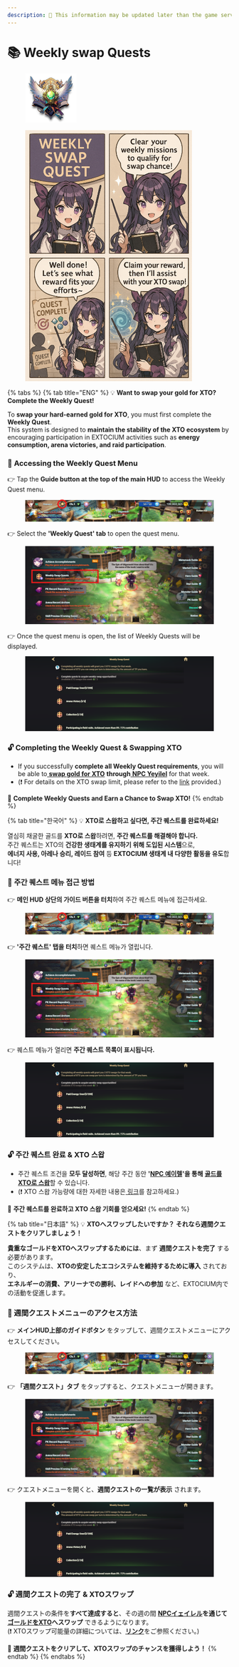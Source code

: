 ```yaml
---
description: 🛑 This information may be updated later than the game server data.
---
```


# 📚 Weekly swap Quests

<figure><img src="../.gitbook/assets/WeeklyQuest_Badge.png" alt="" width="115"><figcaption></figcaption></figure>

<figure><img src="../.gitbook/assets/ChatGPT Image 2025년 4월 10일 오후 01_08_14.png" alt="" width="375"><figcaption></figcaption></figure>

{% tabs %}
{% tab title="ENG" %}
💡 **Want to swap your gold for XTO? Complete the Weekly Quest!**

To **swap your hard-earned gold for XTO**, you must first complete the **Weekly Quest**.\
This system is designed to **maintain the stability of the XTO ecosystem** by encouraging participation in EXTOCIUM activities such as **energy consumption, arena victories, and raid participation**.

### 🎯 **Accessing the Weekly Quest Menu**

👉 Tap the **Guide button at the top of the main HUD** to access the Weekly Quest menu.

<figure><img src="../.gitbook/assets/image (889).png" alt=""><figcaption></figcaption></figure>

👉 Select the **'Weekly Quest' tab** to open the quest menu.

<figure><img src="../.gitbook/assets/image (3) (1).png" alt=""><figcaption></figcaption></figure>

👉 Once the quest menu is open, the list of Weekly Quests will be displayed.

<figure><img src="../.gitbook/assets/KakaoTalk_20250221_092814256_04.png" alt=""><figcaption></figcaption></figure>

### 🔓 Completing the Weekly Quest & Swapping XTO

* If you successfully **complete all Weekly Quest requirements**, you will be able to[ **swap gold for XTO**](../xto-token/xto-swap-service/gold-greater-than-xto.md#eng) **through**[ **NPC Yeyilel**](../field-info/rotten-hill/npc-rotten-hill.md#yeyilel-yeireru) for that week.
* (❗ For details on the XTO swap limit, please refer to the [link](../xto-token/xto-swap-service/gold-greater-than-xto.md#conditions-for-swapping) provided.)

🔄 **Complete Weekly Quests and Earn a Chance to Swap XTO!**
{% endtab %}

{% tab title="한국어" %}
💡 **XTO로 스왑하고 싶다면, 주간 퀘스트를 완료하세요!**

열심히 채굴한 골드를 **XTO로 스왑**하려면, **주간 퀘스트를 해결해야 합니다.**\
주간 퀘스트는 XTO의 **건강한 생태계를 유지하기 위해 도입된 시스템**으로,\
**에너지 사용, 아레나 승리, 레이드 참여** 등 **EXTOCIUM 생태계 내 다양한 활동을 유도**합니다!

### 🎯 **주간 퀘스트 메뉴 접근 방법**

👉 **메인 HUD 상단의 가이드 버튼을 터치**하여 주간 퀘스트 메뉴에 접근하세요.

<figure><img src="../.gitbook/assets/image (889).png" alt=""><figcaption></figcaption></figure>

👉 **'주간 퀘스트' 탭을 터치**하면 퀘스트 메뉴가 열립니다.

<figure><img src="../.gitbook/assets/image (3) (1).png" alt=""><figcaption></figcaption></figure>

👉 퀘스트 메뉴가 열리면 **주간 퀘스트 목록이 표시됩니다.**

<figure><img src="../.gitbook/assets/KakaoTalk_20250221_092814256_04.png" alt=""><figcaption></figcaption></figure>

### 🔓 **주간 퀘스트 완료 & XTO 스왑**

* 주간 퀘스트 조건을 **모두 달성하면**, 해당 주간 동안 **'**[**NPC 예이렐**](../field-info/rotten-hill/npc-rotten-hill.md#yeyilel-yeireru)**'을 통해** [**골드를 XTO로 스왑**](../xto-token/xto-swap-service/gold-greater-than-xto.md#undefined-1)할 수 있습니다.
* (❗ XTO 스왑 가능량에 대한 자세한 내용은[ 링크](../xto-token/xto-swap-service/gold-greater-than-xto.md#undefined-2)를 참고하세요.)

🔄 **주간 퀘스트를 완료하고 XTO 스왑 기회를 얻으세요!**
{% endtab %}

{% tab title="日本語" %}
💡 **XTOへスワップしたいですか？ それなら週間クエストをクリアしましょう！**

**貴重なゴールドをXTOへスワップするためには**、まず **週間クエストを完了** する必要があります。\
このシステムは、**XTOの安定したエコシステムを維持するために導入** されており、\
**エネルギーの消費、アリーナでの勝利、レイドへの参加** など、EXTOCIUM内での活動を促進します。

### 🎯 週間クエストメニューのアクセス方法

👉 **メインHUD上部のガイドボタン** をタップして、週間クエストメニューにアクセスしてください。

<figure><img src="../.gitbook/assets/image (889).png" alt=""><figcaption></figcaption></figure>

👉 **「週間クエスト」タブ** をタップすると、クエストメニューが開きます。

<figure><img src="../.gitbook/assets/image (3) (1).png" alt=""><figcaption></figcaption></figure>

👉 クエストメニューを開くと、**週間クエストの一覧が表示** されます。

<figure><img src="../.gitbook/assets/KakaoTalk_20250221_092814256_04.png" alt=""><figcaption></figcaption></figure>

### 🔓 **週間クエストの完了 & XTOスワップ**

週間クエストの条件を**すべて達成すると**、その週の間 [**NPCイェイレル**](../field-info/rotten-hill/npc-rotten-hill.md#yeyilel-yeireru)**を通じて**[**ゴールドをXTO**](../xto-token/xto-swap-service/gold-greater-than-xto.md#ri-ben-yu)**へスワップ** できるようになります。\
(❗ XTOスワップ可能量の詳細については、[**リンク**](../xto-token/xto-swap-service/gold-greater-than-xto.md#jiao-huan-ke-neng-tiao-jian)をご参照ください。)

🔄 **週間クエストをクリアして、XTOスワップのチャンスを獲得しよう！**
{% endtab %}
{% endtabs %}
